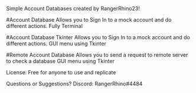Simple Account Databases created by RangerRhino23!

#Account Database
Allows you to Sign In to a mock account and do different actions.
Fully Terminal

#Account Database Tkinter
Allows you to Sign In to a mock account and do different actions.
GUI menu using Tkinter

#Remote Account Database
Allows you to send a request to remote server to check a database
GUI menu using Tkinter

License: Free for anyone to use and replicate

Questions or Suggestions?
Discord: RangerRhino#4484
